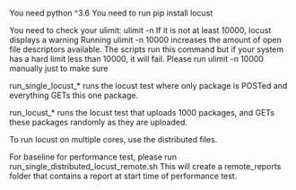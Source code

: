 You need python ^3.6
You need to run pip install locust

You need to check your ulimit: ulimit -n
If it is not at least 10000, locust displays a warning
Running ulimit -n 10000 increases the amount of open file descriptors available. The scripts run this command but if your system has a hard limit less than 10000, it will fail. Please run ulimit -n 10000 manually just to make sure

run_single_locust_* runs the locust test where only package is POSTed and everything GETs this one package.

run_locust_* runs the locust test that uploads 1000 packages, and GETs these packages randomly as they are uploaded. 


To run locust on multiple cores, use the distributed files.

For baseline for performance test, please run run_single_distributed_locust_remote.sh
This will create a remote_reports folder that contains a report at start time of performance test.

